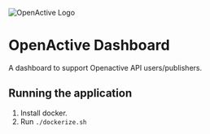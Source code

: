 ![OpenActive Logo](https://avatars1.githubusercontent.com/u/13738713?s=200)

# OpenActive Dashboard

A dashboard to support Openactive API users/publishers.

## Running the application

1. Install docker.
2. Run `./dockerize.sh`